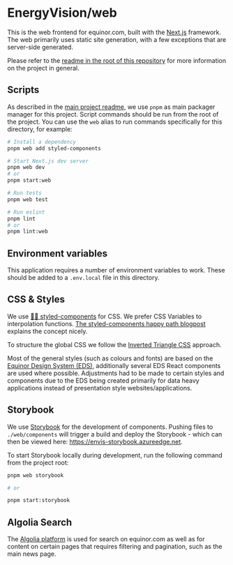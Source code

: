 # EnergyVision/web

This is the web frontend for equinor.com, built with the [Next.js](https://nextjs.org/) framework. The web primarily uses static site generation, with a few exceptions that are server-side generated.

Please refer to the [readme in the root of this repository](https://github.com/equinor/energyvision/blob/main/README.md) for more information on the project in general.

## Scripts

As described in the [main project readme](https://github.com/equinor/energyvision/blob/main/README.md), we use `pnpm` as main packager manager for this project. Script commands should be run from the root of the project. You can use the `web` alias to run commands specifically for this directory, for example:

```bash
# Install a dependency
pnpm web add styled-components

# Start Next.js dev server
pnpm web dev
# or
pnpm start:web

# Run tests
pnpm web test

# Run eslint
pnpm lint
# or
pnpm lint:web
```

## Environment variables

This application requires a number of environment variables to work. These should be added to a `.env.local` file in this directory.

## CSS & Styles

We use [💅🏾 styled-components](https://styled-components.com/) for CSS. We prefer CSS Variables to
interpolation functions. [The styled-components happy path blogpost](https://styled-components.com/) explains the concept nicely.

To structure the global CSS we follow the
[Inverted Triangle CSS](https://www.xfive.co/blog/itcss-scalable-maintainable-css-architecture/) approach.

Most of the general styles (such as colours and fonts) are based on the [Equinor Design System (EDS)](https://eds.equinor.com), additionally several EDS React components are used where possible. Adjustments had to be made to certain styles and components due to the EDS being created primarily for data heavy applications instead of presentation style websites/applications.

## Storybook

We use [Storybook](https://storybook.js.org/) for the development of components. Pushing files to `./web/components` will trigger a build and deploy the Storybook - which can then be viewed here: https://envis-storybook.azureedge.net.

To start Storybook locally during development, run the following command from the project root:

```bash
pnpm web storybook

# or

pnpm start:storybook
```

## Algolia Search

The [Algolia platform](https://www.algolia.com) is used for search on equinor.com as well as for content on certain pages that requires filtering and pagination, such as the main news page.
